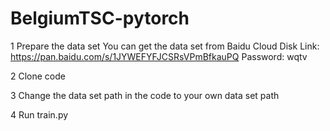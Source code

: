 # BelgiumTSC-pytorch
1  Prepare the data set
You can get the data set from Baidu Cloud Disk
Link: https://pan.baidu.com/s/1JYWEFYFJCSRsVPmBfkauPQ Password: wqtv

2 Clone code

3 Change the data set path in the code to your own data set path

4 Run train.py 
